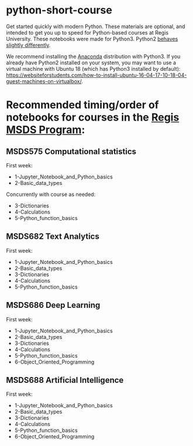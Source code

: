 # python-short-course
Get started quickly with modern Python.  These materials are optional, and intended to get you up to speed for Python-based courses at Regis University.  These notebooks were made for Python3.  Python2 [behaves slightly differently](https://www.geeksforgeeks.org/important-differences-between-python-2-x-and-python-3-x-with-examples/).

We recommend installing the [Anaconda](https://anaconda.org/) distribution with Python3.  If you already have Python2 installed on your system, you may want to use a virtual machine with Ubuntu 18 (which has Python3 installed by default): https://websiteforstudents.com/how-to-install-ubuntu-16-04-17-10-18-04-guest-machines-on-virtualbox/.

# Recommended timing/order of notebooks for courses in the [Regis MSDS Program](https://www.regis.edu/CCIS/Academics/Degrees-Programs/Graduate-Programs/MS-Data-Science.aspx):

## MSDS575 Computational statistics
First week:

* 1-Jupyter_Notebook_and_Python_basics
* 2-Basic_data_types

Concurrently with course as needed:

* 3-Dictionaries
* 4-Calculations
* 5-Python_function_basics

## MSDS682 Text Analytics

First week:
* 1-Jupyter_Notebook_and_Python_basics
* 2-Basic_data_types
* 3-Dictionaries
* 4-Calculations
* 5-Python_function_basics

## MSDS686 Deep Learning

First week:
* 1-Jupyter_Notebook_and_Python_basics
* 2-Basic_data_types
* 3-Dictionaries
* 4-Calculations
* 5-Python_function_basics
* 6-Object_Oriented_Programming

## MSDS688 Artificial Intelligence

First week:
* 1-Jupyter_Notebook_and_Python_basics
* 2-Basic_data_types
* 3-Dictionaries
* 4-Calculations
* 5-Python_function_basics
* 6-Object_Oriented_Programming
